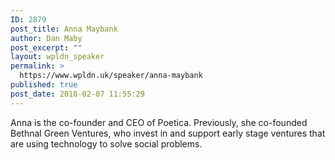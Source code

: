 ```yaml
---
ID: 2879
post_title: Anna Maybank
author: Dan Maby
post_excerpt: ""
layout: wpldn_speaker
permalink: >
  https://www.wpldn.uk/speaker/anna-maybank
published: true
post_date: 2018-02-07 11:55:29
---
```

Anna is the co-founder and CEO of Poetica. Previously, she co-founded Bethnal Green Ventures, who invest in and support early stage ventures that are using technology to solve social problems.
